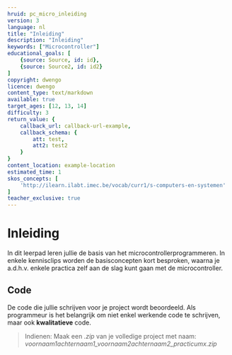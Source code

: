 ```yaml
---
hruid: pc_micro_inleiding
version: 3
language: nl
title: "Inleiding"
description: "Inleiding"
keywords: ["Microcontroller"]
educational_goals: [
    {source: Source, id: id}, 
    {source: Source2, id: id2}
]
copyright: dwengo
licence: dwengo
content_type: text/markdown
available: true
target_ages: [12, 13, 14]
difficulty: 3
return_value: {
    callback_url: callback-url-example,
    callback_schema: {
        att: test,
        att2: test2
    }
}
content_location: example-location
estimated_time: 1
skos_concepts: [
    'http://ilearn.ilabt.imec.be/vocab/curr1/s-computers-en-systemen'
]
teacher_exclusive: true
---
```


# Inleiding
In dit leerpad leren jullie de basis van het microcontrollerprogrammeren. In enkele kennisclips worden de basisconcepten kort besproken, waarna je a.d.h.v. enkele practica zelf aan de slag kunt gaan met de microcontroller.


## Code
De code die jullie schrijven voor je project wordt beoordeeld. Als programmeur is het belangrijk om niet enkel werkende code te schrijven, maar ook **kwalitatieve** code. 

> Indienen: Maak een *.zip* van je volledige project met naam: *voornaam1achternaam1_voornaam2achternaam2_practicumx.zip*